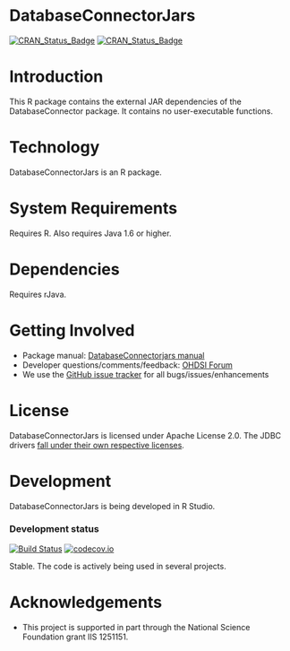 DatabaseConnectorJars
=====================

[![CRAN_Status_Badge](http://www.r-pkg.org/badges/version/DatabaseConnectorJars)](https://cran.r-project.org/package=DatabaseConnectorJars)
[![CRAN_Status_Badge](http://cranlogs.r-pkg.org/badges/DatabaseConnectorJars)](https://cran.r-project.org/package=DatabaseConnectorJars)

Introduction
============
This R package contains the external JAR dependencies of the DatabaseConnector package. It contains no user-executable functions.

Technology
============
DatabaseConnectorJars is an R package.

System Requirements
===================
Requires R. Also requires Java 1.6 or higher.

Dependencies
============
Requires rJava.


Getting Involved
================
* Package manual: [DatabaseConnectorjars manual](https://raw.githubusercontent.com/OHDSI/DatabaseConnectorJars/master/extras/DatabaseConnectorJars.pdf) 
* Developer questions/comments/feedback: <a href="http://forums.ohdsi.org/c/developers">OHDSI Forum</a>
* We use the <a href="../../issues">GitHub issue tracker</a> for all bugs/issues/enhancements

License
=======
DatabaseConnectorJars is licensed under Apache License 2.0. The JDBC drivers [fall under their own respective licenses](https://raw.githubusercontent.com/OHDSI/DatabaseConnectorJars/master/inst/COPYRIGHTS).

Development
===========
DatabaseConnectorJars is being developed in R Studio.

### Development status
[![Build Status](https://travis-ci.org/OHDSI/DatabaseConnectorJars.svg?branch=master)](https://travis-ci.org/OHDSI/DatabaseConnectorJars)
[![codecov.io](https://codecov.io/github/OHDSI/DatabaseConnectorJars/coverage.svg?branch=master)](https://codecov.io/github/OHDSI/DatabaseConnectorJars?branch=master)

Stable. The code is actively being used in several projects.


# Acknowledgements
- This project is supported in part through the National Science Foundation grant IIS 1251151.

